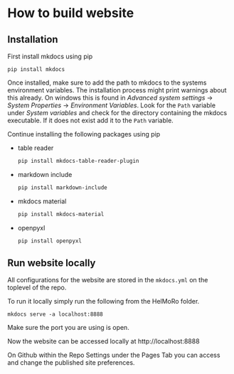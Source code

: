 # How to build website

## Installation

First install mkdocs using pip

```
pip install mkdocs 
```

Once installed, make sure to add the path to mkdocs to the systems environment variables. The installation process might print warnings about this already.
On windows this is found in *Advanced system settings* $\rightarrow$ *System Properties* $\rightarrow$ *Environment Variables*.
Look for the ``Path`` variable under *System variables* and check for the directory containing the mkdocs executable. If it does not exist add it to the ``Path`` variable.

Continue installing the following packages using pip

- table reader

  ```sh
  pip install mkdocs-table-reader-plugin 
  ```

- markdown include

  ```sh
  pip install markdown-include 
  ```

- mkdocs material

  ```sh
  pip install mkdocs-material
  ```

- openpyxl

  ```sh
  pip install openpyxl
  ```

## Run website locally

All configurations for the website are stored in the ``mkdocs.yml`` on the toplevel of the repo.

To run it locally simply run the following from the HelMoRo folder.

```
mkdocs serve -a localhost:8888
```

Make sure the port you are using is open.

Now the website can be accessed locally at http://localhost:8888

On Github within the Repo Settings under the Pages Tab you can access and change the published site preferences.

